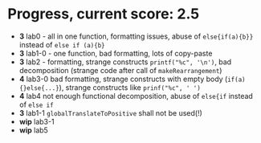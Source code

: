 # Progress, current score: 2.5


- **3** lab0 - all in one function, formatting issues, abuse of `else{if(a){b}}` instead of `else if (a){b}`
- **3** lab1-0 - one function, bad formatting, lots of copy-paste
- **3** lab2 - formatting, strange constructs `printf("%c", '\n')`, bad decomposition (strange code after call of `makeRearrangement`)
- **4** lab3-0 bad formatting, strange constructs with empty body (`if(a){}else{...}`), strange constructs like `prinf("%c", ' ')`
- **4** lab4 not enough functional decomposition, abuse of `else{if` instead of `else if`
- **3** lab1-1 `globalTranslateToPositive` shall not be used(!)
- **wip** lab3-1
- **wip** lab5

<!--
# Как сдавать лабораторные работы через gitlab.ccfit.nsu.ru
* Сделайте форк (fork) этого репозитория (repository) в свое рабочее пространство (workspace)
* Для лабораторной работы номер 0, 1-0, 1-1 и т.д. нужно создать ветку с именем lab0, lab1-0, lab1-1 и т.д.
# Следите за тем, чтобы ветки лабораторных работ начинались от мастера
# Перед созданием ветки для очередной лабораторной работы убедитесь, текущая ветка в рабочей копии -- мастер
# При необходимости переключитесь на мастер
# Это избавит от неожиданных конфликтов в мерж-реквестах
* Переключитесь на ветку нужной лабораторной работы
* Напишите код лабораторной работы в её директории, почаще заливайте ваши правки в соотв. ветку
* Создайте мерж-реквест (merge request) из ветки с лабораторной работой в master
* Назначьте исполнителем мерж-реквеста Вашего преподавателя по программированию
* Исправьте все замечания
* PROFIT!!!
-->